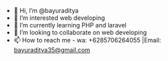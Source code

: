 - 👋 Hi, I’m @bayuraditya
- 👀 I’m interested web developing
- 🌱 I’m currently learning PHP and laravel
- 💞️ I’m looking to collaborate on web developing
- 📫 How to reach me - wa: +6285706264055 |Email: bayuraditya35@gmail.com

<!---
bayuraditya/bayuraditya is a ✨ special ✨ repository because its `README.md` (this file) appears on your GitHub profile.
You can click the Preview link to take a look at your changes.
--->

